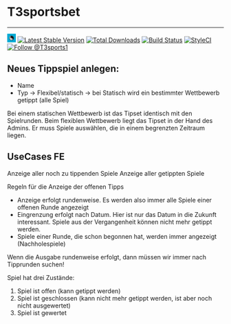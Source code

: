 
# T3sportsbet

----

<a href="https://github.com/digedag/t3sportsbet"><img src="ext_icon.svg" width="20"></a>
[![Latest Stable Version](https://img.shields.io/packagist/v/digedag/t3sportsbet.svg?maxAge=3600)](https://packagist.org/packages/digedag/t3sportsbet)
[![Total Downloads](https://img.shields.io/packagist/dt/digedag/t3sportsbet.svg?maxAge=3600)](https://packagist.org/packages/digedag/t3sportsbet)
[![Build Status](https://api.travis-ci.org/digedag/t3sportsbet.png)](https://travis-ci.org/digedag/t3sportsbet)
[![StyleCI](https://styleci.io/repos/23735311/shield?branch=master)](https://styleci.io/repos/23735311/)
<a href="https://twitter.com/intent/follow?screen_name=T3sports1">
  <img src="https://img.shields.io/twitter/follow/T3sports1.svg?label=Follow%20@T3sports1" alt="Follow @T3sports1" />
</a>

## Neues Tippspiel anlegen:

- Name
- Typ -> Flexibel/statisch -> bei Statisch wird ein bestimmter Wettbewerb getippt (alle Spiel)

Bei einem statischen Wettbewerb ist das Tipset identisch mit den Spielrunden. Beim flexiblen Wettbewerb
liegt das Tipset in der Hand des Admins. Er muss Spiele auswählen, die in einem begrenzten Zeitraum liegen.


## UseCases FE

Anzeige aller noch zu tippenden Spiele
Anzeige aller getippten Spiele

Regeln für die Anzeige der offenen Tipps
- Anzeige erfolgt rundenweise. Es werden also immer alle Spiele einer offenen Runde angezeigt
- Eingrenzung erfolgt nach Datum. Hier ist nur das Datum in die Zukunft interessant. Spiele aus der 
  Vergangenheit können nicht mehr getippt werden.
- Spiele einer Runde, die schon begonnen hat, werden immer angezeigt (Nachholespiele)

Wenn die Ausgabe rundenweise erfolgt, dann müssen wir immer nach Tipprunden suchen!


Spiel hat drei Zustände:

1. Spiel ist offen (kann getippt werden)
1. Spiel ist geschlossen (kann nicht mehr getippt werden, ist aber noch nicht ausgewertet)
1. Spiel ist gewertet
